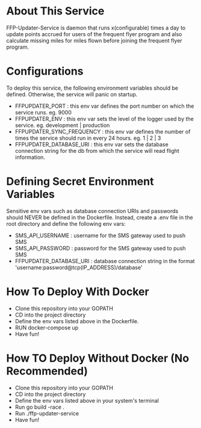# About This Service
FFP-Updater-Service is daemon that runs x(configurable) times a day to update points accrued for users of the frequent flyer program and also calculate missing miles for miles flown before joining the frequent flyer program.

# Configurations
To deploy this service, the following environment variables should be defined. Otherwise, the service will panic on startup.
- FFPUPDATER_PORT           : this env var defines the port number on which the service runs. eg. 9000
- FFPUPDATER_ENV            : this env var sets the level of the logger used by the service. eg. development | production
- FFPUPDATER_SYNC_FREQUENCY : this env var defines the number of times the service should run in every 24 hours. eg. 1 | 2 | 3 
- FFPUPDATER_DATABASE_URI   : this env var sets the database connection string for the db from which the service will read flight information.

# Defining Secret Environment Variables
Sensitive env vars such as database connection URIs and passwords should NEVER be defined in the Dockerfile. Instead, create a .env file in the root directory and define the following env vars:
- SMS_API_USERNAME : username for the SMS gateway used to push SMS
- SMS_API_PASSWORD : password for the SMS gateway used to push SMS
- FFPUPDATER_DATABASE_URI : database connection string in the format 'username:password@tcp(IP_ADDRESS)/database'

# How To Deploy With Docker
- Clone this repository into your GOPATH
- CD into the project directory
- Define the env vars listed above in the Dockerfile. 
- RUN docker-compose up
- Have fun!

# How TO Deploy Without Docker (No Recommended)
- Clone this repository into your GOPATH
- CD into the project directory
- Define the env vars listed above in your system's terminal
- Run go build -race .
- Run ./ffp-updater-service
- Have fun!

